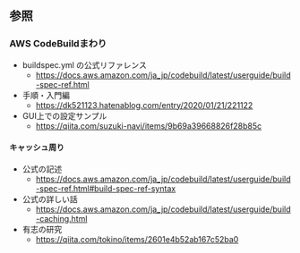 ## 参照

### AWS CodeBuildまわり

- buildspec.yml の公式リファレンス
  - https://docs.aws.amazon.com/ja_jp/codebuild/latest/userguide/build-spec-ref.html
- 手順・入門編
  - https://dk521123.hatenablog.com/entry/2020/01/21/221122
- GUI上での設定サンプル
  - https://qiita.com/suzuki-navi/items/9b69a39668826f28b85c

#### キャッシュ周り

- 公式の記述
  - https://docs.aws.amazon.com/ja_jp/codebuild/latest/userguide/build-spec-ref.html#build-spec-ref-syntax
- 公式の詳しい話
  - https://docs.aws.amazon.com/ja_jp/codebuild/latest/userguide/build-caching.html
- 有志の研究
  - https://qiita.com/tokino/items/2601e4b52ab167c52ba0